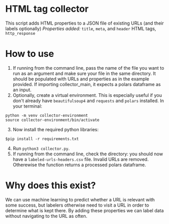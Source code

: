 # HTML tag collector
This script adds HTML properties to a JSON file of existing URLs (and their labels optionally)
*Properties added:* `title`, `meta`, and `header` HTML tags, `http_response`

# How to use
1. If running from the command line, pass the name of the file you want to run as an argument and make sure your file in the same directory. It should be populated with URLs and properties as in the example provided. If importing collector_main, it expects a polars dataframe as an input.
2. Optionally, create a virtual environment. This is especially useful if you don't already have `beautifulsoup4` and `requests` and `polars` installed. In your terminal:

```commandline
python -m venv collector-environment
source collector-environment/bin/activate
```

3. Now install the required python libraries:

```commandline
$pip install -r requirements.txt
```

4. Run `python3 collector.py`.
5. If running from the command line, check the directory: you should now have a `labeled-urls-headers.csv` file. Invalid URLs are removed. Otherewise the function returns a processed polars dataframe.

# Why does this exist?
We can use machine learning to predict whether a URL is relevant with some success, but labelers otherwise need to visit a URL in order to determine what is kept there. By adding these properties we can label data without navigating to the URL as often.
